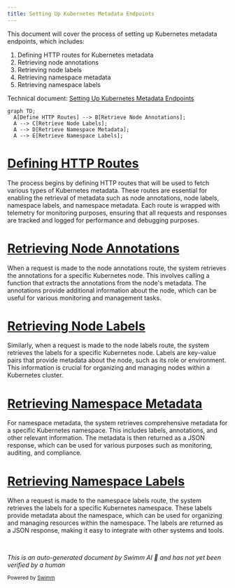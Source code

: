 ```yaml
---
title: Setting Up Kubernetes Metadata Endpoints
---
```

This document will cover the process of setting up Kubernetes metadata endpoints, which includes:

1. Defining HTTP routes for Kubernetes metadata
2. Retrieving node annotations
3. Retrieving node labels
4. Retrieving namespace metadata
5. Retrieving namespace labels

Technical document: <SwmLink doc-title="Setting Up Kubernetes Metadata Endpoints">[Setting Up Kubernetes Metadata Endpoints](/.swm/setting-up-kubernetes-metadata-endpoints.umede2do.sw.md)</SwmLink>

```mermaid
graph TD;
  A[Define HTTP Routes] --> B[Retrieve Node Annotations];
  A --> C[Retrieve Node Labels];
  A --> D[Retrieve Namespace Metadata];
  A --> E[Retrieve Namespace Labels];
```

# [Defining HTTP Routes](https://app.swimm.io/repos/Z2l0aHViJTNBJTNBZGF0YWRvZy1hZ2VudCUzQSUzQVN3aW1tLURlbW8=/docs/umede2do#installkubernetesmetadataendpoints)

The process begins by defining HTTP routes that will be used to fetch various types of Kubernetes metadata. These routes are essential for enabling the retrieval of metadata such as node annotations, node labels, namespace labels, and namespace metadata. Each route is wrapped with telemetry for monitoring purposes, ensuring that all requests and responses are tracked and logged for performance and debugging purposes.

# [Retrieving Node Annotations](https://app.swimm.io/repos/Z2l0aHViJTNBJTNBZGF0YWRvZy1hZ2VudCUzQSUzQVN3aW1tLURlbW8=/docs/umede2do#getnodeannotations)

When a request is made to the node annotations route, the system retrieves the annotations for a specific Kubernetes node. This involves calling a function that extracts the annotations from the node's metadata. The annotations provide additional information about the node, which can be useful for various monitoring and management tasks.

# [Retrieving Node Labels](https://app.swimm.io/repos/Z2l0aHViJTNBJTNBZGF0YWRvZy1hZ2VudCUzQSUzQVN3aW1tLURlbW8=/docs/umede2do#getnodelabels)

Similarly, when a request is made to the node labels route, the system retrieves the labels for a specific Kubernetes node. Labels are key-value pairs that provide metadata about the node, such as its role or environment. This information is crucial for organizing and managing nodes within a Kubernetes cluster.

# [Retrieving Namespace Metadata](https://app.swimm.io/repos/Z2l0aHViJTNBJTNBZGF0YWRvZy1hZ2VudCUzQSUzQVN3aW1tLURlbW8=/docs/umede2do#getnamespacemetadata)

For namespace metadata, the system retrieves comprehensive metadata for a specific Kubernetes namespace. This includes labels, annotations, and other relevant information. The metadata is then returned as a JSON response, which can be used for various purposes such as monitoring, auditing, and compliance.

# [Retrieving Namespace Labels](https://app.swimm.io/repos/Z2l0aHViJTNBJTNBZGF0YWRvZy1hZ2VudCUzQSUzQVN3aW1tLURlbW8=/docs/umede2do#getnamespacelabels)

When a request is made to the namespace labels route, the system retrieves the labels for a specific Kubernetes namespace. These labels provide metadata about the namespace, which can be used for organizing and managing resources within the namespace. The labels are returned as a JSON response, making it easy to integrate with other systems and tools.

&nbsp;

*This is an auto-generated document by Swimm AI 🌊 and has not yet been verified by a human*

<SwmMeta version="3.0.0" repo-id="Z2l0aHViJTNBJTNBZGF0YWRvZy1hZ2VudCUzQSUzQVN3aW1tLURlbW8=" repo-name="datadog-agent"><sup>Powered by [Swimm](/)</sup></SwmMeta>
